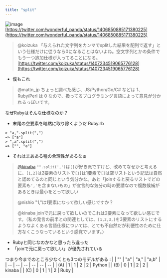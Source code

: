 ```yaml
---
title: "split"
---
```


![image](https://gyazo.com/ca518f0eb596de0dab29478bfea4d52a/thumb/1000)
[https://twitter.com/wonderful_panda/status/1406850885171380225](https://twitter.com/wonderful_panda/status/1406850885171380225)

> @koizuka
> 「与えられた文字列をカンマでsplitした結果を配列で返す」という仕様だけに従うなら0になることはないよね。空文字列とかの条件でもう一つ追加仕様が入ってることになる。
[https://twitter.com/koizuka/status/1407234519065776128](https://twitter.com/koizuka/status/1407234519065776128)
- 僕もこれ

> @mattn_jp
> ちょっと調べた感じ、JS/Python/Go/C# などは 1、Ruby/Perl は 0 なので、扱ってるプログラミング言語によって意見が分かれるっぽいです。

なぜRubyはそんな仕様なのか？
- 末尾の空要素を暗黙に取り除くようだ
Ruby.rb

```
> "a,".split(",")
=> ["a"]
> ",a".split(",")
=> ["", "a"]
```

- それはまあある種の合理性があるなぁ

> [@kinaba](https://twitter.com/kinaba/status/1407392725448544260?s=20)
>  `"".split(',')`は`[]`が好き派ですけど、改めてなぜかと考えるに、`[1,2]`は2要素のリストで`[1]`は1要素で`[]`は空リストという記法は自然と認めてるのと同じという気分かな。あと「joinすると戻るリストでどの要素も`','`を含まないもの」が宣言的な気分の時の要請なので複数候補があるときは最小をとって欲しい
>
>   @nishio
>  "1,"は1要素になって欲しい感じですか？
>
>  @kinaba
>  joinで元に戻って欲しいのでこれは2要素になって欲しい感じです。（私の発言の前半との関連としては、`[1,2,3,]`を3要素のリストにするようなよくある言語仕様については、とても不自然だが利便性のために仕方なくこうなっているという感覚でいます。）
- Rubyと同じなのかなと思ったら違った
- 「joinで元に戻って欲しい」が優先されている

つまり今までのところ少なくとも3つのモデルがある
:
|  | "" | "a" | "a," | "a,b" |
| -- | -- | -- | -- | -- | -- |
| (A) | 1 | 1 | 2 | 2 | Python |
| (B) | 0 | 1 | 2 | 2 | kinaba |
| (C) | 0 | 1 | 1 | 2 | Ruby |
